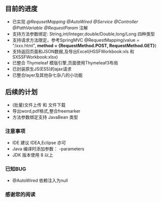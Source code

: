 ## 目前的进度
- 已实现 *@RequsetMapping @AutoWired @Service @Controller @PathVariable @RequestParam* 注解
- 支持方法参数绑定: String,int/Integer,double/Double,long/Long 四种类型
- 支持请求方法限定，参考SpringMVC @RequestMapping(value = "/xxx.html", **method = {RequestMethod.POST, RequestMethod.GET}**)
- 支持返回页面和JSON数据,及导出Excel(HSSFWorkbook:xls 和 SXSSFWorkbook:xlsx)
- 已整合 Thymeleaf 模版引擎,页面使用Thymeleaf3布局
- 已封装原生JS(ES5)的ajax请求
- 已整合layer及其他杂七杂八的小功能

## 后续的计划
- (批量)文件上传 和 文件下载
- 导出word,pdf格式,整合freemarker
- 方法参数绑定支持 JavaBean 类型

### 注意事项
- IDE 建议 IDEA,Eclipse 亦可
- Java 编译时添加参数： -parameters
- JDK 版本使用 8 以上

### 已知BUG
- @AutoWired 依赖注入为null

### 感谢您的阅读